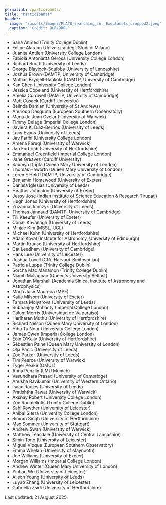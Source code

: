 ```yaml
---
permalink: /participants/
title: "Participants"
header:
  image: "/assets/images/PLATO_searching_for_Exoplanets_cropped2.jpeg"
  caption: "Credit: DLR/OHB."
---
```


- Sana Ahmed (Trinity College Dublin)
- Felipe Alarcón (Universitá degli Studi di Milano)
- Juanita Antilen (University College London)
- Fabiola Antonietta Gerosa (University College London)
- Richard Booth (University of Leeds)
- George Blaylock-Squibbs (University of Lancashire)
- Joshua Brown (DAMTP, University of Cambridge)
- Mattias Brynjell-Rahkola (DAMTP, University of Cambridge)
- Kan Chen (University College London)
- Jessica Copeland (University of Hertfordshire)
- Amelia Cordwell (DAMTP, University of Cambridge)
- Matt Cusack (Cardiff University)
- Belinda Damian (University of St Andrews)
- Anuroop Dasgupta (European Southern Observatory)
- Maria de Juan Ovelar (University of Warwick)
- Timmy Delage (Imperial College London)
- Javiera K. Díaz-Berríos (University of Leeds)
- Lucy Evans (University of Leeds)
- Jay Farihi (University College London)
- Amena Faruqi (University of Warwick)
- Jan Forbrich (University of Hertfordshire)
- Emmanuel Greenfield (Imperial College London)
- Jane Greaves (Cardiff University)
- Saumya Gupta (Queen Mary University of London)
- Thomas Haworth (Queen Mary University of London)
- Loren E Held (DAMTP, University of Cambridge)
- Benjamin Homewood (University of Exeter)
- Daniela Iglesias (University of Leeds)
- Heather Johnston (University of Exeter)
- Jessy Jose (Indian Institute of Science Education & Research Tirupati)
- Hugh Jones (University of Hertfordshire)
- Zuzanna Jonczyk (University of Leeds)
- Thomas Jannaud (DAMTP, University of Cambridge)
- Till Kaeufer (University of Exeter)
- Conall Kavanagh (University of Leeds)
- Minjae Kim (MSSL, UCL)
- Michael Kuhn (University of Hertfordshire)
- Adam Koval (Institute for Astronomy, University of Edinburgh)
- Martin Krause (University of Hertfordshire)
- Cat Leedham (University of Cambridge)
- Hans Lee (University of Leicester)
- Joshua Lovell (CfA, Harvard-Smithsonian)
- Patricia Luppe (Trinity College Dublin)
- Sorcha Mac Manamon (Trinity College Dublin)
- Niamh Mallaghan (Queen's University Belfast)
- Jonathan Marshall (Academia Sinica, Institute of Astronomy and Astrophysics)
- Maria Jose Maureira (MPE)
- Katie Milsom (University of Exeter)
- Tamara Molyarova (University of Leeds)
- Subhanjoy Mohanty (Imperial College London)
- Calum Morris (Universidad de Valparaíso)
- Hariharan Muthu (University of Hertfordshire)
- Richard Nelson (Queen Mary University of London)
- Hiba Tu Noor (University College London)
- James Owen (Imperial College London)
- Eoin O'Kelly (University of Hertfordshire)
- Sébastien Paine (Queen Mary University of London)
- Olja Panic (University of Leeds)
- Zoe Parker (University of Leeds)
- Tim Pearce (University of Warwick)
- Tyger Peake (QMUL)
- Anna Penzlin (LMU Munich)
- Vasundhara Prasad (University of Cambridge)
- Anusha Ravikumar (University of Western Ontario)
- Isaac Radley (University of Leeds)
- Pratishtha Rawat (University of Warwick)
- Akshay Robert (University College London)
- Zoe Roumeliotis (Trinity College Dublin)
- Sahl Rowther (University of Leicester)
- Anibal Sierra (University College London)
- Simran Singh (University of Hertfordshire)
- Max Sommer (University of Stuttgart)
- Andrew Swan (University of Warwick)
- Matthew Teasdale (University of Central Lancashire)
- Simin Tong (University of Leicester)
- Miguel Vioque (European Southern Observatory)
- Emma Whelan (University of Maynooth)
- Joe Williams (University of Exeter)
- Morgan Williams (Imperial College London)
- Andrew Winter (Queen Mary University of London)
- Yinhao Wu (University of Leicester)
- Alison Young (University of Leeds)
- Luyao Zhang (University of Leicester)
- Gabriella Zsidi (University of Hertfordshire)

[- James Miley (Joint ALMA Observatory)]: #

Last updated: 21 August 2025.

